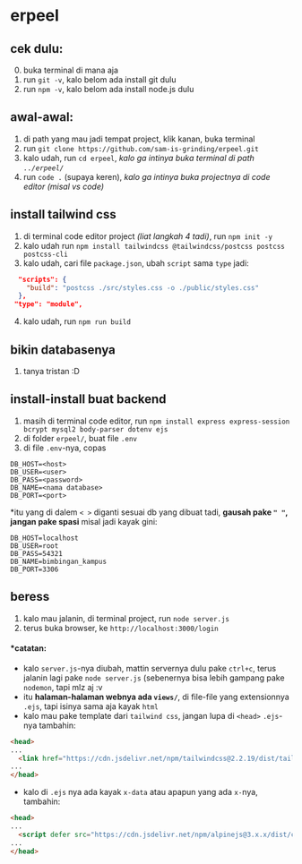 # erpeel

## cek dulu:
0. buka terminal di mana aja
1. run `git -v`, kalo belom ada install git dulu
2. run `npm -v`, kalo belom ada install node.js dulu

## awal-awal:
1. di path yang mau jadi tempat project, klik kanan, buka terminal
2. run `git clone https://github.com/sam-is-grinding/erpeel.git`
3. kalo udah, run `cd erpeel`, _kalo ga intinya buka terminal di path `../erpeel/`_
4. run `code .` (supaya keren), _kalo ga intinya buka projectnya di code editor (misal vs code)_

## install tailwind css
1. di terminal code editor project _(liat langkah 4 tadi)_, run `npm init -y`
2. kalo udah run `npm install tailwindcss @tailwindcss/postcss postcss postcss-cli`
3. kalo udah, cari file `package.json`, ubah `script` sama `type` jadi:
``` json
  "scripts": {
    "build": "postcss ./src/styles.css -o ./public/styles.css"
  },
 "type": "module",
```
4. kalo udah, run `npm run build`

## bikin databasenya
1. tanya tristan :D

## install-install buat backend
1. masih di terminal code editor, run `npm install express express-session bcrypt mysql2 body-parser dotenv ejs`
2. di folder `erpeel/`, buat file `.env`
3. di file `.env`-nya, copas
``` env
DB_HOST=<host>
DB_USER=<user>
DB_PASS=<password>
DB_NAME=<nama database>
DB_PORT=<port>
```
*itu yang di dalem `< >` diganti sesuai db yang dibuat tadi, **gausah pake `" "`, jangan pake spasi**
misal jadi kayak gini:
``` env
DB_HOST=localhost
DB_USER=root
DB_PASS=54321
DB_NAME=bimbingan_kampus
DB_PORT=3306
```

## beress
1. kalo mau jalanin, di terminal project, run `node server.js`
2. terus buka browser, ke `http://localhost:3000/login`


#### *catatan:
- kalo `server.js`-nya diubah, mattin servernya dulu pake `ctrl+c`, terus jalanin lagi pake `node server.js` (sebenernya bisa lebih gampang pake `nodemon`, tapi mlz aj :v
- itu **halaman-halaman webnya ada `views/`**, di file-file yang extensionnya `.ejs`, tapi isinya sama aja kayak `html`
- kalo mau pake template dari `tailwind css`, jangan lupa di `<head>` `.ejs`-nya tambahin:
``` html
<head>
...
  <link href="https://cdn.jsdelivr.net/npm/tailwindcss@2.2.19/dist/tailwind.min.css" rel="stylesheet">
...
</head>
```
- kalo di `.ejs` nya ada kayak `x-data` atau apapun yang ada `x-`nya, tambahin:
``` html
<head>
...
  <script defer src="https://cdn.jsdelivr.net/npm/alpinejs@3.x.x/dist/cdn.min.js"></script>
...
</head>
```
